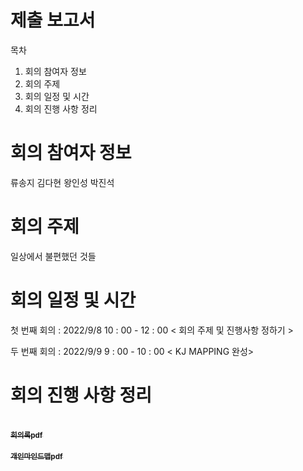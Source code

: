# 제출 보고서

목차

1. 회의 참여자 정보
2. 회의 주제
3. 회의 일정 및 시간
4. 회의 진행 사항 정리

# 회의 참여자 정보

류송지
김다현
왕인성
박진석

# 회의 주제

일상에서 불편했던 것들

# 회의 일정 및 시간

 첫 번째 회의 : 2022/9/8 10 : 00 - 12 : 00 < 회의 주제 및 진행사항 정하기 >
 
 두 번째 회의 : 2022/9/9 9 : 00 - 10 : 00 < KJ MAPPING 완성>
 
 
# 회의 진행 사항 정리
 

</table>
<tr>
<td align="center"><a href="https://github.com/ryusongji/new-stone-king-s/tree/main/%ED%9A%8C%EC%9D%98%EB%A1%9D">
<br /><sub><b>회의록pdf</b></sub></a><br /><a href="https://github.com/ryusongji/new-stone-king-s/tree/main/%ED%9A%8C%EC%9D%98%EB%A1%9D" title="Code">
</tr>

</table>
<tr>
<td align="center"><a href="https://github.com/ryusongji/new-stone-king-s/tree/main/%EA%B0%9C%EC%9D%B8%20%EB%A7%88%EC%9D%B8%EB%93%9C%EB%A7%B5">
<br /><sub><b>개인마인드맵pdf</b></sub></a><br /><a href="https://github.com/ryusongji/new-stone-king-s/tree/main/%EA%B0%9C%EC%9D%B8%20%EB%A7%88%EC%9D%B8%EB%93%9C%EB%A7%B5" title="Code">
</tr>
